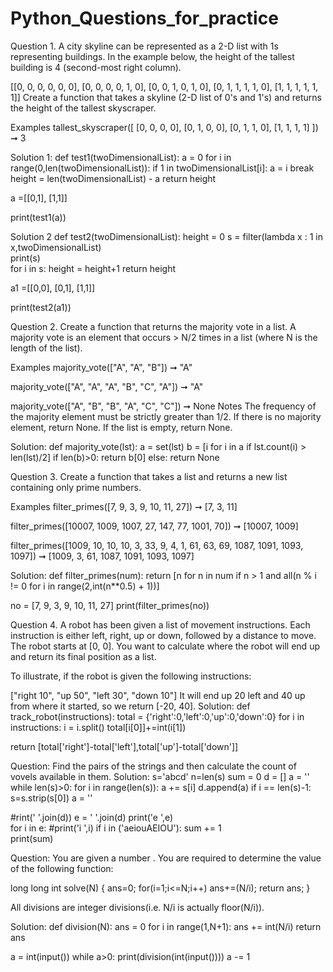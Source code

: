 # Python_Questions_for_practice
Question 1.
A city skyline can be represented as a 2-D list with 1s representing buildings. In the example below, the height of the tallest building is 4 (second-most right column).

[[0, 0, 0, 0, 0, 0],
[0, 0, 0, 0, 1, 0],
[0, 0, 1, 0, 1, 0],
[0, 1, 1, 1, 1, 0],
[1, 1, 1, 1, 1, 1]]
Create a function that takes a skyline (2-D list of 0's and 1's) and returns the height of the tallest skyscraper.

Examples
tallest_skyscraper([
  [0, 0, 0, 0],
  [0, 1, 0, 0],
  [0, 1, 1, 0],
  [1, 1, 1, 1]
]) ➞ 3

Solution 1:
def test1(twoDimensionalList):
  a = 0
  for i in range(0,len(twoDimensionalList)):
    if 1 in twoDimensionalList[i]:
      a = i
      break  
  height = len(twoDimensionalList) - a
  return height     
    
a =[[0,1],
   [1,1]]

print(test1(a))

Solution 2
def test2(twoDimensionalList):
  height = 0
  s = filter(lambda x : 1 in x,twoDimensionalList)   
  print(s)  
  for i in s:
    height = height+1
  return height 

a1 =[[0,0],
  [0,1],
   [1,1]]

print(test2(a1))


Question 2.
Create a function that returns the majority vote in a list. A majority vote is an element that occurs > N/2 times in a list (where N is the length of the list).

Examples
majority_vote(["A", "A", "B"]) ➞ "A"

majority_vote(["A", "A", "A", "B", "C", "A"]) ➞ "A"

majority_vote(["A", "B", "B", "A", "C", "C"]) ➞ None
Notes
The frequency of the majority element must be strictly greater than 1/2.
If there is no majority element, return None.
If the list is empty, return None.

Solution:
def majority_vote(lst):
  a = set(lst)
  b = [i for i in a if lst.count(i) > len(lst)/2]
  if len(b)>0:
    return b[0]
  else:
    return None  

Question 3.
Create a function that takes a list and returns a new list containing only prime numbers.

Examples
filter_primes([7, 9, 3, 9, 10, 11, 27]) ➞ [7, 3, 11]

filter_primes([10007, 1009, 1007, 27, 147, 77, 1001, 70]) ➞ [10007, 1009]

filter_primes([1009, 10, 10, 10, 3, 33, 9, 4, 1, 61, 63, 69, 1087, 1091, 1093, 1097]) ➞ [1009, 3, 61, 1087, 1091, 1093, 1097]

Solution:
def filter_primes(num):
    return [n for n in num if n > 1 and all(n % i != 0 for i in range(2,int(n**0.5) + 1))]


no = [7, 9, 3, 9, 10, 11, 27]
print(filter_primes(no))

Question 4.
A robot has been given a list of movement instructions. Each instruction is either left, right, up or down, followed by a distance to move. The robot starts at [0, 0]. You want to calculate where the robot will end up and return its final position as a list.

To illustrate, if the robot is given the following instructions:

["right 10", "up 50", "left 30", "down 10"]
It will end up 20 left and 40 up from where it started, so we return [-20, 40].
Solution:
def track_robot(instructions):
  total = {'right':0,'left':0,'up':0,'down':0}
  for i in instructions:
    i = i.split()
    total[i[0]]+=int(i[1])
    
  return [total['right']-total['left'],total['up']-total['down']]
	

Question:
Find the pairs of the strings and then calculate the count of vovels available in them.
Solution:
s='abcd'
n=len(s)
sum = 0
d = []
a = ''
while len(s)>0:
    for i in range(len(s)):
      a += s[i]
      d.append(a)
      if i == len(s)-1:
        s=s.strip(s[0])
        a = ''
         
#rint(' '.join(d)) 
e = ' '.join(d) 
print('e ',e)  
for i in e:
  #print('i ',i)
  if i in ('aeiouAEIOU'):
    sum += 1  
print(sum)      

Question:
You are given a number . You are required to determine the value of the following function:

long long int solve(N)
{
    ans=0;
    for(i=1;i<=N;i++)
    ans+=(N/i);
    return ans;
}

All divisions are integer divisions(i.e. N/i is actually floor(N/i)).

Solution:
def division(N):
  ans = 0
  for i in range(1,N+1):
    ans += int(N/i)
  return ans

a = int(input())
while a>0:
  print(division(int(input())))
  a -= 1

